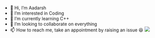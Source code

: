 - 👋 Hi, I’m Aadarsh
- 👀 I’m interested in Coding
- 🌱 I’m currently learning C++
- 💞️ I’m looking to collaborate on everything
- 📫 How to reach me, take an appointment by raising an issue 😆
  ![](https://komarev.com/ghpvc/?username=Aadarshg087)

<!---
Aadarshg087/Aadarshg087 is a ✨ special ✨ repository because its `README.md` (this file) appears on your GitHub profile.
You can click the Preview link to take a look at your changes.
--->
